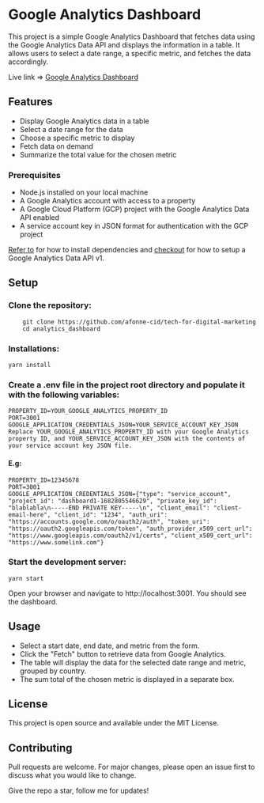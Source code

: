 # Google Analytics Dashboard
This project is a simple Google Analytics Dashboard that fetches data using the Google Analytics Data API and displays the information in a table. It allows users to select a date range, a specific metric, and fetches the data accordingly.

Live link => [Google Analytics Dashboard](https://google-analytics-dashboard-amber.vercel.app/)

## Features
* Display Google Analytics data in a table
* Select a date range for the data
* Choose a specific metric to display
* Fetch data on demand
* Summarize the total value for the chosen metric

### Prerequisites
* Node.js installed on your local machine
* A Google Analytics account with access to a property
* A Google Cloud Platform (GCP) project with the Google Analytics Data API enabled
* A service account key in JSON format for authentication with the GCP project

[Refer to](#Installations) for how to install dependencies and [checkout](https://developers.google.com/analytics/devguides/reporting/data/v1/quickstart-client-libraries) for how to setup a Google Analytics Data API v1.

## Setup
### Clone the repository:
```
    git clone https://github.com/afonne-cid/tech-for-digital-marketing
    cd analytics_dashboard
```

### Installations:
```
yarn install
```

### Create a .env file in the project root directory and populate it with the following variables:
```
PROPERTY_ID=YOUR_GOOGLE_ANALYTICS_PROPERTY_ID
PORT=3001
GOOGLE_APPLICATION_CREDENTIALS_JSON=YOUR_SERVICE_ACCOUNT_KEY_JSON
Replace YOUR_GOOGLE_ANALYTICS_PROPERTY_ID with your Google Analytics property ID, and YOUR_SERVICE_ACCOUNT_KEY_JSON with the contents of your service account key JSON file.
```

#### E.g:
```
PROPERTY_ID=12345678
PORT=3001
GOOGLE_APPLICATION_CREDENTIALS_JSON={"type": "service_account", "project_id": "dashboard1-1682805546629", "private_key_id": "blablabla\n-----END PRIVATE KEY-----\n", "client_email": "client-email-here", "client_id": "1234", "auth_uri": "https://accounts.google.com/o/oauth2/auth", "token_uri": "https://oauth2.googleapis.com/token", "auth_provider_x509_cert_url": "https://www.googleapis.com/oauth2/v1/certs", "client_x509_cert_url": "https://www.somelink.com"}
```

### Start the development server:
```
yarn start
```

Open your browser and navigate to http://localhost:3001. You should see the dashboard.

## Usage
* Select a start date, end date, and metric from the form.
* Click the "Fetch" button to retrieve data from Google Analytics.
* The table will display the data for the selected date range and metric, grouped by country.
* The sum total of the chosen metric is displayed in a separate box.

## License
This project is open source and available under the MIT License.

## Contributing
Pull requests are welcome. For major changes, please open an issue first to discuss what you would like to change.

Give the repo a star, follow me for updates!